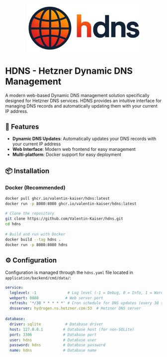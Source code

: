 <p align="center">
  <img src="hdns.png" width="365">
</p>

# HDNS - Hetzner Dynamic DNS Management

A modern web-based Dynamic DNS management solution specifically designed for Hetzner DNS services. HDNS provides an intuitive interface for managing DNS records and automatically updating them with your current IP address.

## 🚀 Features

- **Dynamic DNS Updates**: Automatically updates your DNS records with your current IP address
- **Web Interface**: Modern web frontend for easy management
- **Multi-platform**: Docker support for easy deployment

## 📦 Installation

### Docker (Recommended)

```bash
docker pull ghcr.io/valentin-kaiser/hdns:latest
docker run -p 8080:8080 ghcr.io/valentin-kaiser/hdns:latest
```


```bash
# Clone the repository
git clone https://github.com/Valentin-Kaiser/hdns.git
cd hdns

# Build and run with Docker
docker build --tag hdns .
docker run -p 8080:8080 hdns
```

## ⚙️ Configuration

Configuration is managed through the `hdns.yaml` file located in `application/backend/cmd/data/`:

```yaml
service:
  loglevel: -1              # Log level (-1 = Debug, 0 = Info, 1 = Warn, 2 = Error)
  webport: 8080            # Web server port
  refresh: '*/30 * * * * *' # Cron schedule for DNS updates (every 30 seconds)
  dnsserver: hydrogen.ns.hetzner.com:53  # Hetzner DNS server

database:
  driver: sqlite           # Database driver
  host: 127.0.0.1         # Database host (for non-SQLite)
  port: 3306              # Database port
  user: hdns              # Database user
  password: hdns          # Database password
  name: hdns              # Database name
```